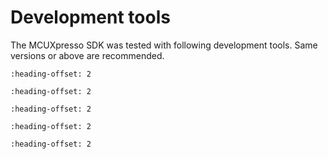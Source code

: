 # Development tools

The MCUXpresso SDK was tested with following development tools. Same versions or above are recommended.

```{include} /release/commonrn/topics/development_tools_mcuxpresso.md
:heading-offset: 2
```

```{include} /release/commonrn/topics/development_tools_iar.md
:heading-offset: 2
```

```{include} /release/commonrn/topics/development_tools_mdk.md
:heading-offset: 2
```

```{include} /release/commonrn/topics/development_tools_armgcc.md
:heading-offset: 2
```

```{include} /release/commonrn/topics/development_tools_xtensa.md
:heading-offset: 2
```
